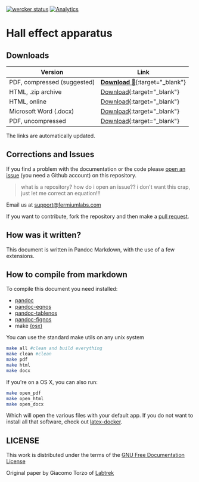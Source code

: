 [![wercker status](https://app.wercker.com/status/c3f211eac0371c5d15070b87bf848438/s/master "wercker status")](https://app.wercker.com/project/byKey/c3f211eac0371c5d15070b87bf848438) [![Analytics](https://ga-beacon.appspot.com/UA-69533556-3/hall-effect-apparatus/readme/?flat)](https://github.com/igrigorik/ga-beacon)


# Hall effect apparatus

## Downloads


| Version | Link |
| --- | --- |
| PDF, compressed (suggested) | [**Download** :floppy_disk:](https://s3-eu-west-1.amazonaws.com/handbooks-autobuild/hall-effect-handbook/Hall_Handbook.pdf){:target="_blank"} |
| HTML, .zip archive | [Download](https://s3-eu-west-1.amazonaws.com/handbooks-autobuild/hall-effect-handbook/Hall_Handbook.zip){:target="_blank"} |
| HTML, online | [Download](https://s3-eu-west-1.amazonaws.com/handbooks-autobuild/hall-effect-handbook/Hall_Handbook.html){:target="_blank"} |
| Microsoft Word (.docx) | [Download](https://s3-eu-west-1.amazonaws.com/handbooks-autobuild/hall-effect-handbook/Hall_Handbook.docx){:target="_blank"} |
| PDF, uncompressed |[Download](https://s3-eu-west-1.amazonaws.com/handbooks-autobuild/hall-effect-handbook/Hall_Handbook_hires.pdf){:target="_blank"} |

The links are automatically updated.


## Corrections and Issues

If you find a problem with the documentation or the code please [open an issue](https://github.com/fermiumlabs/Hall-effect-apparatus/issues/new) (you need a Github account) on this repository.

> what is a repository? how do i open an issue?? i don't want this crap, just let me correct an equation!!!

Email us at [support@fermiumlabs.com](mailto:support@fermiumlabs.com)

If you want to contribute, fork the repository and then make a [pull request](https://help.github.com/articles/using-pull-requests/).

## How was it written?

This document is written in Pandoc Markdown, with the use of a few extensions.

## How to compile from markdown

To compile this document you need installed:
* [pandoc](http://pandoc.org)
* [pandoc-eqnos](https://github.com/tomduck/pandoc-eqnos)
* [pandoc-tablenos](https://github.com/tomduck/pandoc-tablenos)
* [pandoc-fignos](https://github.com/tomduck/pandoc-fignos)
* make [(osx)](http://osxdaily.com/2014/02/12/install-command-line-tools-mac-os-x/)

You can use the standard make utils on any unix system
```bash
make all #clean and build everything
make clean #clean
make pdf
make html
make docx
```

If you're on a OS X, you can also run:

```bash
make open_pdf
make open_html
make open_docx
```

Which will open the various files with your default app.
If you do not want to install all that software, check out [latex-docker](https://github.com/fermiumlabs/latex-docker).


## LICENSE
This work is distributed under the terms of the [GNU Free Documentation License](http://www.gnu.org/licenses/fdl-1.3.html)

Original paper by Giacomo Torzo of [Labtrek](http://labtrek.it)
